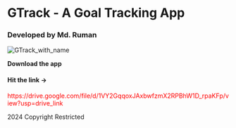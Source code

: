 <h1>GTrack - A Goal Tracking App</h1>
<h3>Developed by Md. Ruman</h3>

![GTrack_with_name](https://github.com/ruman-dev/Goal-Tracking-system/assets/100184592/e4f68d90-9c1b-4bb1-b5a4-d9ed6908c742)

<b>Download the app </b>
<h4> Hit the link -> </h4>
<p style="color: red">https://drive.google.com/file/d/1VY2GqqoxJAxbwfzmX2RPBhW1D_rpaKFp/view?usp=drive_link</p>


<p>2024 Copyright Restricted</p>
